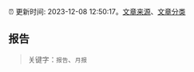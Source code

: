 :alarm_clock: 更新时间: 2023-12-08 12:50:17。[文章来源](/README.md)、[文章分类](/TAGS.md)

## 报告


> 关键字：`报告`、`月报`



